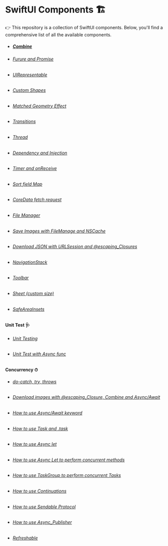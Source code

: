 # SwiftUI Components 🏗

👉 This repository is a collection of SwiftUI components. Below, you'll find a comprehensive list of all the available components.

- ##### [Combine](https://github.com/hoangquangbao/SwiftUI_Thinking/tree/combine)
- ###### [Furure and Promise](https://github.com/hoangquangbao/SwiftUI_Thinking/tree/futures_and_promises)
- ###### [UIRepresentable](https://github.com/hoangquangbao/SwiftUI_Thinking/tree/uiviewpresentable)
- ###### [Custom Shapes](https://github.com/hoangquangbao/SwiftUI_Thinking/tree/custom_shapes)
- ###### [Matched Geometry Effect](https://github.com/hoangquangbao/SwiftUI_Thinking/tree/matched_geometry_effect)
- ###### [Transitions](https://github.com/hoangquangbao/SwiftUI_Thinking/tree/transitions)
- ###### [Thread](https://github.com/hoangquangbao/SwiftUI_Thinking/tree/thread)
- ###### [Dependency and Injection](https://github.com/hoangquangbao/SwiftUI_Thinking/tree/dependency_injection)
- ###### [Timer and onReceive](https://github.com/hoangquangbao/SwiftUI_Thinking/tree/timer_onReceive)
- ###### [Sort field Map](https://github.com/hoangquangbao/SwiftUI_Thinking/tree/soft_field_map)
- ###### [CoreData fetch request](https://github.com/hoangquangbao/SwiftUI_Thinking/tree/coredata_fetchRequest)
- ###### [File Manager](https://github.com/hoangquangbao/SwiftUI_Thinking/tree/fileManager)
- ###### [Save Images with FileManage and NSCache](https://github.com/hoangquangbao/SwiftUI_Thinking/tree/download-save-image-FileManager-NSCache)
- ###### [Download JSON with URLSession and @escaping_Closures](https://github.com/hoangquangbao/SwiftUI_Thinking/tree/download_JSON_with_urlsession_and_escaping_closures)
- ###### [NavigationStack](https://github.com/hoangquangbao/SwiftUI_Thinking/tree/navigationStack)
- ###### [Toolbar](https://github.com/hoangquangbao/SwiftUI_Thinking/tree/toolbar)
- ###### [Sheet (custom size)](https://github.com/hoangquangbao/SwiftUI_Thinking/tree/sheet)
- ###### [SafeAreaInsets](https://github.com/hoangquangbao/SwiftUI_Thinking/tree/safe_area_insets)

#### Unit Test 🩺
- ###### [Unit Testing](https://github.com/hoangquangbao/SwiftUI_Thinking/tree/unit_testing)
- ###### [Unit Test with Async func](https://github.com/hoangquangbao/SwiftUI_Thinking/tree/testing_async_func)

#### Concurrency ⏱
- ###### [do-catch, try, throws](https://github.com/hoangquangbao/SwiftUI_Thinking/tree/concurrency)
- ###### [Download images with @escaping_Closure, Combine and Async/Await](https://github.com/hoangquangbao/SwiftUI_Thinking/tree/concurrency)
- ###### [How to use Async/Await keyword](https://github.com/hoangquangbao/SwiftUI_Thinking/tree/concurrency)
- ###### [How to use Task and .task](https://github.com/hoangquangbao/SwiftUI_Thinking/tree/concurrency)
- ###### [How to use Async let](https://github.com/hoangquangbao/SwiftUI_Thinking/tree/concurrency)
- ###### [How to use Async Let to perform concurrent methods](https://github.com/hoangquangbao/SwiftUI_Thinking/tree/concurrency)
- ###### [How to use TaskGroup to perform concurrent Tasks](https://github.com/hoangquangbao/SwiftUI_Thinking/tree/concurrency)
- ###### [How to use Continuations](https://github.com/hoangquangbao/SwiftUI_Thinking/tree/concurrency)
- ###### [How to use Sendable Protocol](https://github.com/hoangquangbao/SwiftUI_Thinking/tree/concurrency)
- ###### [How to use Async_Publisher](https://github.com/hoangquangbao/SwiftUI_Thinking/tree/concurrency)
- ###### [Refreshable](https://github.com/hoangquangbao/SwiftUI_Thinking/tree/refreshable)

